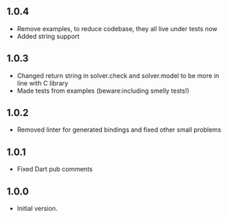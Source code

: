 ## 1.0.4
- Remove examples, to reduce codebase, they all live under tests now
- Added string support

## 1.0.3
- Changed return string in solver.check and solver.model to be more in line with C library
- Made tests from examples (beware:including smelly tests!)

## 1.0.2
- Removed linter for generated bindings and fixed other small problems

## 1.0.1

- Fixed Dart pub comments

## 1.0.0

- Initial version.
